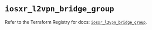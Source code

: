 # `iosxr_l2vpn_bridge_group`

Refer to the Terraform Registry for docs: [`iosxr_l2vpn_bridge_group`](https://registry.terraform.io/providers/ciscodevnet/iosxr/0.6.0/docs/resources/l2vpn_bridge_group).
